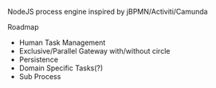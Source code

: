 NodeJS process engine inspired by jBPMN/Activiti/Camunda

Roadmap
* Human Task Management
* Exclusive/Parallel Gateway with/without circle
* Persistence
* Domain Specific Tasks(?)
* Sub Process